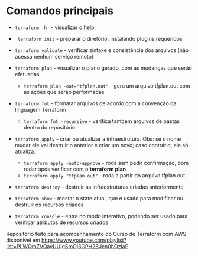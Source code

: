 # Comandos principais

- ```terraform -h ``` - visualizar o help

- ``` terraform init``` - preparar o diretório, instalando plugins requeridos

- ```terraform validate``` - verificar sintaxe e consistência dos arquivos (não acessa nenhum serviço remoto) 

- ```terraform plan``` - visualizar o plano gerado, com as mudanças que serão efetuadas
    - ```terraform plan -out="tfplan.out"``` -  gera um arquivo tfplan.out com as ações que serão performadas.

- ```terraform fmt``` - formatar arquivos de acordo com a convenção da linguagem Terraform 

    - ```terraform fmt -recursive``` - verifica também arquivos de pastas dentro do repositório

- ```terraform apply``` - criar ou atualizar a infraestrutura. Obs: se o nome mudar ele vai destruir o anterior e criar um novo; caso contrário, ele só atualiza.
    - ```terraform apply -auto-approve``` -  roda sem pedir confirmação, bom rodar após verificar com o **terraform plan**
    - ```terraform apply "tfplan.out"``` -  roda a partir do arquivo tfplan.out

- ```terraform destroy``` - destruir as infraestruturas criadas anteriormente

- ```terraform show``` - mostar o state atual, que é usado para modificar ou destruir os recursos criados


- ```terraform console``` - entra no modo interativo, podendo ser usado para verificar atributos de recursos criados


Repositório feito para acompanhamento do Curso de Terraform com AWS disponível em https://www.youtube.com/playlist?list=PLWQmZVQayUUIgSmOj3GPH2BJcn0hOzIaP. 